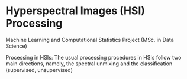 # Hyperspectral Images (HSI) Processing
Machine Learning and Computational Statistics Project (MSc. in Data Science)

Processing in HSIs: The usual processing procedures in HSIs follow two main directions, namely, the spectral unmixing and the classification (supervised, unsupervised)
